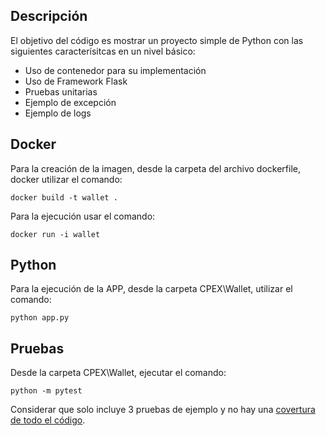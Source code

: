 ## Descripción
El objetivo del código es mostrar un proyecto simple de Python con las siguientes caracterísitcas en un nivel básico:
- Uso de contenedor para su implementación
- Uso de Framework Flask
- Pruebas unitarias
- Ejemplo de excepción
- Ejemplo de logs


## Docker
Para la creación de la imagen, desde la carpeta del archivo dockerfile, docker utilizar el comando:
```
docker build -t wallet .
```

Para la ejecución usar el comando:
```
docker run -i wallet
```

## Python
Para la ejecución de la APP, desde la carpeta CPEX\Wallet, utilizar el comando:
```
python app.py
```

## Pruebas
Desde la carpeta CPEX\Wallet, ejecutar el comando:
```
python -m pytest
```

Considerar que solo incluye 3 pruebas de ejemplo y no hay una [covertura de todo el código](https://pypi.org/project/pytest-cov/).

